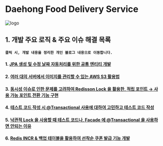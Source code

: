 # Daehong Food Delivery Service

![logo](https://github.com/JeonDaehong/daehong-food-delivery/assets/90895144/dfcdfbd0-52c6-48f5-aa21-5a491284ec4f)

## 1. 개발 주요 로직 & 주요 이슈 해결 목록

**`클릭 시, 개발 내용을 정리한 개인 블로그 내용으로 이동합니다.`**

#### 1. [JPA 생성 및 수정 날짜 자동처리를 위한 공통 엔티티 개발](https://development-my-link.tistory.com/entry/%EA%B0%9C%EB%B0%9C-%ED%9A%8C%EA%B3%A0%EB%A1%9D-JPA%EB%A5%BC-%ED%99%9C%EC%9A%A9%ED%95%9C-%EC%83%9D%EC%84%B1-%EB%B0%8F-%EC%88%98%EC%A0%95-%EB%82%A0%EC%A7%9C-%EC%9E%90%EB%8F%99-%EC%B2%98%EB%A6%AC%EB%A5%BC-%EC%9C%84%ED%95%9C-%EA%B3%B5%ED%86%B5-Entity-%EA%B0%9C%EB%B0%9C)

#### 2. [여러 대의 서버에서 이미지를 관리할 수 있는 AWS S3 활용법](https://development-my-link.tistory.com/entry/%EA%B0%9C%EB%B0%9C-%ED%9A%8C%EA%B3%A0%EB%A1%9D-%EC%97%AC%EB%9F%AC-%EB%8C%80%EC%9D%98-%EC%84%9C%EB%B2%84%EB%A5%BC-%EC%9C%84%ED%95%9C-AWS-S3-%ED%99%9C%EC%9A%A9-%EC%9D%B4%EB%AF%B8%EC%A7%80-%EA%B4%80%EB%A6%AC)

#### 3. [동시성 이슈로 인한 문제를 고려하여 Redisson Lock 을 활용한, 적립 포인트 → 사용 가능 포인트 전환 기능 구현](https://development-my-link.tistory.com/entry/%EA%B0%9C%EB%B0%9C-%ED%9A%8C%EA%B3%A0%EB%A1%9D-Redisson-Lock-%EC%9D%84-%ED%99%9C%EC%9A%A9%ED%95%9C-%EC%A0%81%EB%A6%BD-%ED%8F%AC%EC%9D%B8%ED%8A%B8-%E2%86%92-%EC%82%AC%EC%9A%A9-%EA%B0%80%EB%8A%A5-%ED%8F%AC%EC%9D%B8%ED%8A%B8-%EC%A0%84%ED%99%98-%EA%B8%B0%EB%8A%A5-%EA%B5%AC%ED%98%84)

#### 4. [테스트 코드 작성 시 @Transactional 사용에 대하여 고민하고 테스트 코드 작성](https://development-my-link.tistory.com/entry/%EA%B0%9C%EB%B0%9C-%ED%9A%8C%EA%B3%A0%EB%A1%9D-%ED%85%8C%EC%8A%A4%ED%8A%B8-%EC%BD%94%EB%93%9C-%EC%9E%91%EC%84%B1-%EC%8B%9C-Transactional-%EC%96%B4%EB%85%B8%ED%85%8C%EC%9D%B4%EC%85%98%EC%9D%84-%EC%82%AC%EC%9A%A9%ED%95%98%EB%8A%94-%EA%B2%83%EC%97%90-%EB%8C%80%ED%95%9C-%EC%A7%A7%EC%9D%80-%EC%83%9D%EA%B0%81)

#### 5. [낙관적 Lock 을 사용할 때 테스트 코드나, Facade 에 @Transactional 을 사용하면 안되는 이유](https://development-my-link.tistory.com/entry/%EA%B0%9C%EB%B0%9C-%ED%9A%8C%EA%B3%A0%EB%A1%9D-%EB%82%99%EA%B4%80%EC%A0%81-Lock-%EC%97%90%EC%84%9C-Transacional-%EC%9D%84-%EC%82%AC%EC%9A%A9%ED%95%98%EB%A9%B4-%EC%95%88%EB%90%98%EB%8A%94-%EC%9D%B4%EC%9C%A0-Lock-%EC%9D%84-%ED%86%B5%ED%95%9C-%EB%9D%BC%EC%9D%B4%EB%8D%94-%EB%B0%B0%EC%B0%A8-%EC%84%9C%EB%B9%84%EC%8A%A4-%EA%B0%9C%EB%B0%9C)

#### 6. [Redis INCR & 백업 테이블을 활용하여 선착순 쿠폰 발급 기능 개발](https://development-my-link.tistory.com/entry/%EA%B0%9C%EB%B0%9C-%ED%9A%8C%EA%B3%A0%EB%A1%9D-Redis-INCR-%EB%A5%BC-%ED%99%9C%EC%9A%A9%ED%95%98%EC%97%AC-%EC%84%A0%EC%B0%A9%EC%88%9C-%EC%BF%A0%ED%8F%B0-%EB%B0%9C%EA%B8%89-%EA%B8%B0%EB%8A%A5-%EB%A7%8C%EB%93%A4%EA%B8%B0)

